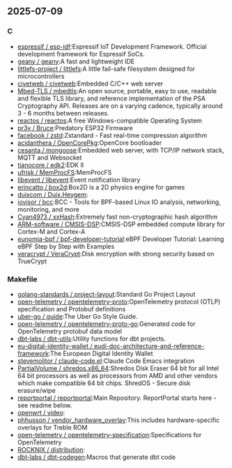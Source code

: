 ## 2025-07-09

### C

* [espressif / esp-idf](https://github.com/espressif/esp-idf):Espressif IoT Development Framework. Official development framework for Espressif SoCs.
* [geany / geany](https://github.com/geany/geany):A fast and lightweight IDE
* [littlefs-project / littlefs](https://github.com/littlefs-project/littlefs):A little fail-safe filesystem designed for microcontrollers
* [civetweb / civetweb](https://github.com/civetweb/civetweb):Embedded C/C++ web server
* [Mbed-TLS / mbedtls](https://github.com/Mbed-TLS/mbedtls):An open source, portable, easy to use, readable and flexible TLS library, and reference implementation of the PSA Cryptography API. Releases are on a varying cadence, typically around 3 - 6 months between releases.
* [reactos / reactos](https://github.com/reactos/reactos):A free Windows-compatible Operating System
* [pr3y / Bruce](https://github.com/pr3y/Bruce):Predatory ESP32 Firmware
* [facebook / zstd](https://github.com/facebook/zstd):Zstandard - Fast real-time compression algorithm
* [acidanthera / OpenCorePkg](https://github.com/acidanthera/OpenCorePkg):OpenCore bootloader
* [cesanta / mongoose](https://github.com/cesanta/mongoose):Embedded web server, with TCP/IP network stack, MQTT and Websocket
* [tianocore / edk2](https://github.com/tianocore/edk2):EDK II
* [ufrisk / MemProcFS](https://github.com/ufrisk/MemProcFS):MemProcFS
* [libevent / libevent](https://github.com/libevent/libevent):Event notification library
* [erincatto / box2d](https://github.com/erincatto/box2d):Box2D is a 2D physics engine for games
* [duixcom / Duix.Heygem](https://github.com/duixcom/Duix.Heygem):
* [iovisor / bcc](https://github.com/iovisor/bcc):BCC - Tools for BPF-based Linux IO analysis, networking, monitoring, and more
* [Cyan4973 / xxHash](https://github.com/Cyan4973/xxHash):Extremely fast non-cryptographic hash algorithm
* [ARM-software / CMSIS-DSP](https://github.com/ARM-software/CMSIS-DSP):CMSIS-DSP embedded compute library for Cortex-M and Cortex-A
* [eunomia-bpf / bpf-developer-tutorial](https://github.com/eunomia-bpf/bpf-developer-tutorial):eBPF Developer Tutorial: Learning eBPF Step by Step with Examples
* [veracrypt / VeraCrypt](https://github.com/veracrypt/VeraCrypt):Disk encryption with strong security based on TrueCrypt

### Makefile

* [golang-standards / project-layout](https://github.com/golang-standards/project-layout):Standard Go Project Layout
* [open-telemetry / opentelemetry-proto](https://github.com/open-telemetry/opentelemetry-proto):OpenTelemetry protocol (OTLP) specification and Protobuf definitions
* [uber-go / guide](https://github.com/uber-go/guide):The Uber Go Style Guide.
* [open-telemetry / opentelemetry-proto-go](https://github.com/open-telemetry/opentelemetry-proto-go):Generated code for OpenTelemetry protobuf data model
* [dbt-labs / dbt-utils](https://github.com/dbt-labs/dbt-utils):Utility functions for dbt projects.
* [eu-digital-identity-wallet / eudi-doc-architecture-and-reference-framework](https://github.com/eu-digital-identity-wallet/eudi-doc-architecture-and-reference-framework):The European Digital Identity Wallet
* [stevemolitor / claude-code.el](https://github.com/stevemolitor/claude-code.el):Claude Code Emacs integration
* [PartialVolume / shredos.x86_64](https://github.com/PartialVolume/shredos.x86_64):Shredos Disk Eraser 64 bit for all Intel 64 bit processors as well as processors from AMD and other vendors which make compatible 64 bit chips. ShredOS - Secure disk erasure/wipe
* [reportportal / reportportal](https://github.com/reportportal/reportportal):Main Repository. ReportPortal starts here - see readme below.
* [openwrt / video](https://github.com/openwrt/video):
* [phhusson / vendor_hardware_overlay](https://github.com/phhusson/vendor_hardware_overlay):This includes hardware-specific overlays for Treble ROM
* [open-telemetry / opentelemetry-specification](https://github.com/open-telemetry/opentelemetry-specification):Specifications for OpenTelemetry
* [ROCKNIX / distribution](https://github.com/ROCKNIX/distribution):
* [dbt-labs / dbt-codegen](https://github.com/dbt-labs/dbt-codegen):Macros that generate dbt code
